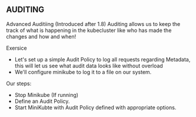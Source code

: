 ## AUDITING

Advanced Auditiing (Introduced after 1.8)
Auditing allows us to keep the track of what is happening in the kubecluster like who has made the changes and how and when!

Exersice
-  Let's set up a simple Audit Policy to log all requests regarding Metadata, this will let us see what audit data looks like without overload
- We'll configure minikube to log it to a file on our system.

Our steps:
- Stop Minikube (If running)
- Define an Audit Policy.
- Start MiniKubte with Audit Policy defined with appropriate options.